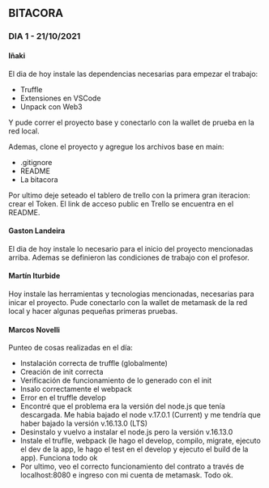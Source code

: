 ## BITACORA

### DIA 1 - 21/10/2021

#### Iñaki
El dia de hoy instale las dependencias necesarias para empezar el trabajo:
- Truffle
- Extensiones en VSCode
- Unpack con Web3

Y pude correr el proyecto base y conectarlo con la wallet de prueba en la red local.

Ademas, clone el proyecto y agregue los archivos base en main:
- .gitignore
- README
- La bitacora

Por ultimo deje seteado el tablero de trello con la primera gran iteracion: crear el Token.
El link de acceso public en Trello se encuentra en el README.

#### Gaston Landeira
El dia de hoy instale lo necesario para el inicio del proyecto mencionadas arriba. Ademas se definieron las condiciones de trabajo con el profesor.

#### Martín Iturbide
Hoy instale las herramientas y tecnologias mencionadas, necesarias para inicar el proyecto. Pude conectarlo con la wallet de metamask de la red local y hacer algunas pequeñas primeras pruebas.

#### Marcos Novelli
Punteo de cosas realizadas en el día:
- Instalación correcta de truffle (globalmente)
- Creación de init correcta
- Verificación de funcionamiento de lo generado con el init
- Insalo correctamente el webpack
- Error en el truffle develop
- Encontré que el problema era la versión del node.js que tenía descargada. Me habia bajado el node v.17.0.1 (Current) y me tendría que haber bajado la versión v.16.13.0 (LTS)
- Desinstalo y vuelvo a instalar el node.js pero la versión v.16.13.0
- Instale el truflle, webpack (le hago el develop, compilo, migrate, ejecuto el dev de la app, le hago el test en el develop y ejecuto el build de la app). Funciona todo ok
- Por ultimo, veo el correcto funcionamiento del contrato a través de localhost:8080 e ingreso con mi cuenta de metamask. Todo ok.
